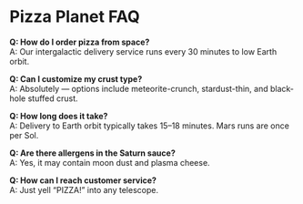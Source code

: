 
# Pizza Planet FAQ

**Q: How do I order pizza from space?**  
A: Our intergalactic delivery service runs every 30 minutes to low Earth orbit.

**Q: Can I customize my crust type?**  
A: Absolutely — options include meteorite-crunch, stardust-thin, and black-hole stuffed crust.

**Q: How long does it take?**  
A: Delivery to Earth orbit typically takes 15–18 minutes. Mars runs are once per Sol.

**Q: Are there allergens in the Saturn sauce?**  
A: Yes, it may contain moon dust and plasma cheese.

**Q: How can I reach customer service?**  
A: Just yell “PIZZA!” into any telescope.
